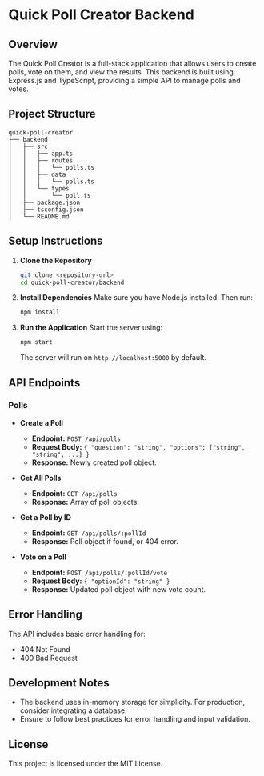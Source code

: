 # Quick Poll Creator Backend

## Overview
The Quick Poll Creator is a full-stack application that allows users to create polls, vote on them, and view the results. This backend is built using Express.js and TypeScript, providing a simple API to manage polls and votes.

## Project Structure
```
quick-poll-creator
├── backend
│   ├── src
│   │   ├── app.ts
│   │   ├── routes
│   │   │   └── polls.ts
│   │   ├── data
│   │   │   └── polls.ts
│   │   └── types
│   │       └── poll.ts
│   ├── package.json
│   ├── tsconfig.json
│   └── README.md
```

## Setup Instructions

1. **Clone the Repository**
   ```bash
   git clone <repository-url>
   cd quick-poll-creator/backend
   ```

2. **Install Dependencies**
   Make sure you have Node.js installed. Then run:
   ```bash
   npm install
   ```

3. **Run the Application**
   Start the server using:
   ```bash
   npm start
   ```

   The server will run on `http://localhost:5000` by default.

## API Endpoints

### Polls

- **Create a Poll**
  - **Endpoint:** `POST /api/polls`
  - **Request Body:** `{ "question": "string", "options": ["string", "string", ...] }`
  - **Response:** Newly created poll object.

- **Get All Polls**
  - **Endpoint:** `GET /api/polls`
  - **Response:** Array of poll objects.

- **Get a Poll by ID**
  - **Endpoint:** `GET /api/polls/:pollId`
  - **Response:** Poll object if found, or 404 error.

- **Vote on a Poll**
  - **Endpoint:** `POST /api/polls/:pollId/vote`
  - **Request Body:** `{ "optionId": "string" }`
  - **Response:** Updated poll object with new vote count.

## Error Handling
The API includes basic error handling for:
- 404 Not Found
- 400 Bad Request

## Development Notes
- The backend uses in-memory storage for simplicity. For production, consider integrating a database.
- Ensure to follow best practices for error handling and input validation.

## License
This project is licensed under the MIT License.